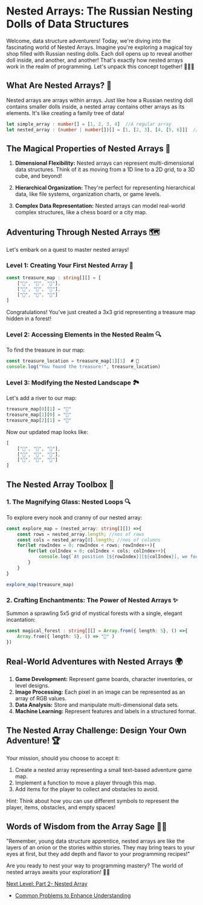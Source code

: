 # Nested Arrays: The Russian Nesting Dolls of Data Structures 

Welcome, data structure adventurers! Today, we're diving into the fascinating world of Nested Arrays. Imagine you're exploring a magical toy shop filled with Russian nesting dolls. Each doll opens up to reveal another doll inside, and another, and another! That's exactly how nested arrays work in the realm of programming. Let's unpack this concept together! 🧙‍♂️✨

## What Are Nested Arrays? 🤔

Nested arrays are arrays within arrays. Just like how a Russian nesting doll contains smaller dolls inside, a nested array contains other arrays as its elements. It's like creating a family tree of data!

```TypeScript
let simple_array : number[] = [1, 2, 3, 4]  //A regular array
let nested_array : (number | number[])[] = [1, [2, 3], [4, [5, 6]]]  //A nested array
```

## The Magical Properties of Nested Arrays 🌟

1. **Dimensional Flexibility:** Nested arrays can represent multi-dimensional data structures. Think of it as moving from a 1D line to a 2D grid, to a 3D cube, and beyond!

2. **Hierarchical Organization:** They're perfect for representing hierarchical data, like file systems, organization charts, or game levels.

3. **Complex Data Representation:** Nested arrays can model real-world complex structures, like a chess board or a city map.

## Adventuring Through Nested Arrays 🗺️

Let's embark on a quest to master nested arrays! 

### Level 1: Creating Your First Nested Array 🏰

```TypeScript
const treasure_map : string[][] = [
    ["🌳", "🌳", "🌳"],
    ["🌳", "💎", "🌳"],
    ["🌳", "🌳", "🌳"]
]
```

Congratulations! You've just created a 3x3 grid representing a treasure map hidden in a forest!

### Level 2: Accessing Elements in the Nested Realm 🔍

To find the treasure in our map:

```TypeScript
const treasure_location = treasure_map[1][1]  # 💎
console.log("You found the treasure:", treasure_location)
```

### Level 3: Modifying the Nested Landscape 🏞️

Let's add a river to our map:

```TypeScript
treasure_map[0][1] = "🌊"
treasure_map[1][0] = "🌊"
treasure_map[2][1] = "🌊"
```

Now our updated map looks like:

```TypeScript
[
    ["🌳", "🌊", "🌳"],
    ["🌊", "💎", "🌳"],
    ["🌳", "🌊", "🌳"]
]
```

## The Nested Array Toolbox 🧰

### 1. The Magnifying Glass: Nested Loops 🔍

To explore every nook and cranny of our nested array:

```TypeScript
const explore_map = (nested_array: string[][]) =>{
    const rows = nested_array.length; //nos of rows 
    const cols = nested_array[0].length; //nos of columns
    for(let rowIndex = 0; rowIndex < rows; rowIndex++){
        for(let colIndex = 0; colIndex < cols; colIndex++){
            console.log(`At position [${rowIndex}][${colIndex}], we found: ${nested_array[rowIndex][colIndex]}`)
        }
    }
}

explore_map(treasure_map)
```

### 2. Crafting Enchantments: The Power of Nested Arrays ✨

Summon a sprawling 5x5 grid of mystical forests with a single, elegant incantation:

```TypeScript
const magical_forest : string[][] = Array.from({ length: 5}, () =>{
    Array.from({ length: 5}, () => "🌳" )
})
```


## Real-World Adventures with Nested Arrays 🌍

1. **Game Development:** Represent game boards, character inventories, or level designs.
2. **Image Processing:** Each pixel in an image can be represented as an array of RGB values.
3. **Data Analysis:** Store and manipulate multi-dimensional data sets.
4. **Machine Learning:** Represent features and labels in a structured format.

## The Nested Array Challenge: Design Your Own Adventure! 🏆

Your mission, should you choose to accept it:

1. Create a nested array representing a small text-based adventure game map.
2. Implement a function to move a player through this map.
3. Add items for the player to collect and obstacles to avoid.

Hint: Think about how you can use different symbols to represent the player, items, obstacles, and empty spaces!

## Words of Wisdom from the Array Sage 🧙‍♂️

"Remember, young data structure apprentice, nested arrays are like the layers of an onion or the stories within stories. They may bring tears to your eyes at first, but they add depth and flavor to your programming recipes!"

Are you ready to nest your way to programming mastery? The world of nested arrays awaits your exploration! 🚀🌟

[Next Level: Part 2- Nested Array](/arrays_and_strings/nested_arrays_2.md)
- [Common Problems to Enhance Understanding](/arrays_and_strings/code_challenges/intro_array_challenges.md)